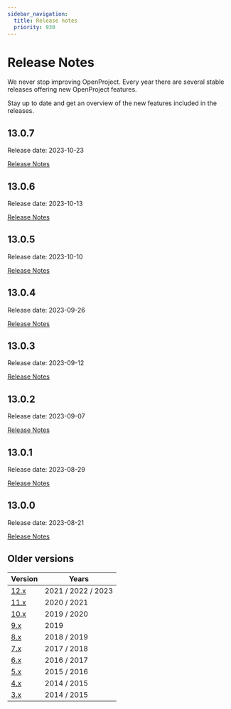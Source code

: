 ```yaml
---
sidebar_navigation:
  title: Release notes
  priority: 930
---
```


# Release Notes

We never stop improving OpenProject. Every year there are several stable releases offering new OpenProject features.

Stay up to date and get an overview of the new features included in the releases.


<!--- New release notes are generated below. Do not remove comment. -->
<!--- RELEASE MARKER -->

## 13.0.7

Release date: 2023-10-23

[Release Notes](13-0-7/)


## 13.0.6

Release date: 2023-10-13

[Release Notes](13-0-6/)


## 13.0.5

Release date: 2023-10-10

[Release Notes](13-0-5/)


## 13.0.4

Release date: 2023-09-26

[Release Notes](13-0-4/)


## 13.0.3

Release date: 2023-09-12

[Release Notes](13-0-3/)


## 13.0.2

Release date: 2023-09-07

[Release Notes](13-0-2/)


## 13.0.1

Release date: 2023-08-29

[Release Notes](13-0-1/)


## 13.0.0

Release date: 2023-08-21

[Release Notes](13-0-0/)

## Older versions

| Version     | Years              |
|-------------|--------------------|
| [12.x](12/) | 2021 / 2022 / 2023 |
| [11.x](11/) | 2020 / 2021        |
| [10.x](10/) | 2019 / 2020        |
| [9.x](9/)   | 2019               |
| [8.x](8/)   | 2018 / 2019        |
| [7.x](7/)   | 2017 / 2018        |
| [6.x](6/)   | 2016 / 2017        |
| [5.x](5/)   | 2015 / 2016        |
| [4.x](4/)   | 2014 / 2015        |
| [3.x](3/)   | 2014 / 2015        |
